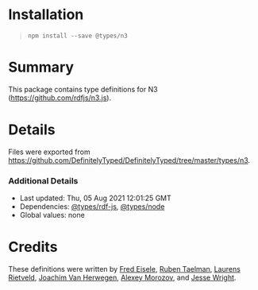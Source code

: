 # Installation
> `npm install --save @types/n3`

# Summary
This package contains type definitions for N3 (https://github.com/rdfjs/n3.js).

# Details
Files were exported from https://github.com/DefinitelyTyped/DefinitelyTyped/tree/master/types/n3.

### Additional Details
 * Last updated: Thu, 05 Aug 2021 12:01:25 GMT
 * Dependencies: [@types/rdf-js](https://npmjs.com/package/@types/rdf-js), [@types/node](https://npmjs.com/package/@types/node)
 * Global values: none

# Credits
These definitions were written by [Fred Eisele](https://github.com/phreed), [Ruben Taelman](https://github.com/rubensworks), [Laurens Rietveld](https://github.com/LaurensRietveld), [Joachim Van Herwegen](https://github.com/joachimvh), [Alexey Morozov](https://github.com/AlexeyMz), and [Jesse Wright](https://github.com/jeswr).
